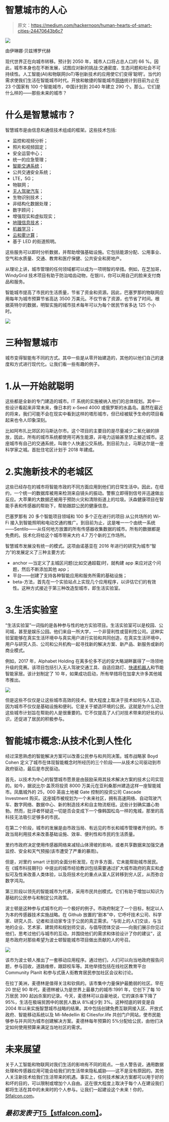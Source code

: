 # 智慧城市的人心

> 原文：<https://medium.com/hackernoon/human-hearts-of-smart-cities-24470643b6c7>

![](img/400d2af95c62a3941fefd4c0b6372fb3.png)

由伊琳娜·贝兹博罗代赫

现代世界正在向城市转移。预计到 2050 年，城市人口将占总人口的 66 %。因此，城市本身也在不断发展，试图应对新的挑战:交通密度、生态问题和社会不可持续性。人工智能(AI)和物联网(IoT)等创新技术的应用使它们变得‘聪明’。当代的需求使我们生活在智能城市时代。开放和敏捷的智能城市[网络](https://hackernoon.com/tagged/network)统计到目前为止在 23 个国家有 100 个智能城市，中国计划到 2040 年建立 290 个。那么，它们是什么样的——那些未来的城市？

# 什么是智慧城市？

智慧城市是由信息和通信技术组成的框架。这些技术包括:

*   监控和视频分析；
*   照片和视频固定；
*   安全运营中心；
*   统一的应急管理；
*   [智能交通系统](https://stfalcon.com/en/blog/post/transportation-industry-trends)；
*   公共交通安全系统；
*   LTE，5G；
*   物联网；
*   [无人驾驶汽车](https://stfalcon.com/en/blog/post/transportation-industry-trends)；
*   生物识别技术；
*   非结构化数据处理；
*   数字顾问；
*   增强现实和虚拟现实；
*   [地理信息技术](https://stfalcon.com/en/blog/post/digitization-of-freight-transportation)；
*   [机器学习](https://stfalcon.com/en/blog/post/deep-learning-benefits-and-challenges)；
*   [云和雾计算](https://stfalcon.com/en/blog/post/women-in-IT)；
*   基于 LED 的街道照明。

这些服务可以即时分析数据，并帮助增强基础设施。它包括能源分配、公用事业、空气和水质量、交通、教育和医疗保健、公共安全和房地产。

从理论上讲，城市管理的任何领域都可以成为一项明智的举措。例如，在芝加哥，WindyGrid 技术项目有助于防治啮齿动物，在银川，你可以用自己的脸来支付商品和服务。

智能城市提高了市民的生活质量，节省了资金和资源。因此，巴塞罗那的物联网应用每年为城市预算节省高达 3500 万美元。不仅节省了资源，也节省了时间。根据英特尔的数据，明智实施的城市技术每年可以为每个居民节省多达 125 个小时。

![](img/98cf63d3d620800f3db2b72ac0e40a3d.png)

# 三种智慧城市

城市变得智能有不同的方式。其中一些是从零开始建造的，其他的以他们自己的速度和方式进行现代化。让我们看一些有趣的例子。

# 1.从一开始就聪明

这些都是全新的专门建造的城市。IT 系统的实施被纳入他们的总体规划。其中一些设计看起来非常未来，像日本的 x-Seed 4000 或俄罗斯的水晶岛。虽然在最近的将来，我们可能不会在现实中看到这样的塔形城市，但已经被赋予生命的项目看起来也令人印象深刻。

比如阿布扎比郊区的马斯达尔市。这个项目的主要目的是尽量减少二氧化碳的排放，因此，所有的城市系统都使用可再生能源，非电力运输甚至禁止接近城市。这座城市有自己的交通系统，叫做个人快速公交系统。到目前为止，马斯达尔是一座科学家之城。首批住宅区计划于 2018 年建成。

# 2.实施新技术的老城区

这些已经存在的城市将智能市政的不同方面应用到他们的日常生活中。因此，在纽约，一个统一的数据库被用来检测来自镜头的振动。警察立即得到信号并迅速做出反应。大苹果的大数据还被用于预防火灾和清除街道上的垃圾。沃森健康项目在智能手表和传感器的帮助下，帮助跟踪公民的健康信息。

巴塞罗那有 20 多个智能项目领域和 100 多个正在进行的项目:从公共场所的 Wi-Fi 接入到智能照明和电动交通的推广。到目前为止，这是唯一一个由统一系统——Sentilo——从任何地方放置的所有传感器收集数据的城市。所有的数据都是免费的。技术化将给这个城市带来大约 4.7 万个新的工作场所。

智慧城市发展没有统一的模式。这项由诺基亚在 2016 年进行的研究为城市“智力”的发展定义了三种主要方式:

*   anchor —当定义了主城区问题(比如交通超载)时，就构建 app 来应对这个问题，然后不断添加其他 app；
*   平台——创建了支持各种智能应用和服务所需的基础设施；
*   beta-方法，首先在一个实验站点上实现几个应用程序，以评估它们的有效性。这种方式接近于第三种改造型城市，即生活实验室。

# 3.生活实验室

“生活实验室”一词指的是各种参与性的地方实验项目。生活实验室可以是校园、公司城，甚至是娱乐公园。他们来自一所大学，一个非营利性或营利性公司。这种实验室能够在真实生活环境中与真实用户进行实验和共同创造，在真实生活环境中，用户与研究人员、公司和公共机构一起寻找新的解决方案、新产品、新服务或新的商业模式。

例如，2017 年，Alphabet Holding 在离多伦多不远的安大略湖畔赢得了一场领地升级的竞赛。该项目包括引入无人驾驶交通工具、自适应路灯、[快递机器人](https://stfalcon.com/en/blog/post/AI-robotics-practical-application)和节能智能家居。该计划制定了 10 年，如果成功启动，所有举措将在加拿大许多其他城市推出。

![](img/c9fd87d5c221ca859ad9a7b08b5c2573.png)

但是这些不仅仅是让这些城市高效的技术。很大程度上取决于技术如何与人互动，因为城市不仅仅是基础设施和便利。它是关于塑造环境的公民。这就是为什么记住这些城市计划旨在帮助的人是很重要的。它不仅提高了人们对技术带来的好处的认识，还促进了居民的积极参与。

# 智能城市概念:从技术化到人性化

经过深思熟虑的智能解决方案可以改善公民参与和共同决策。城市战略家 Boyd Cohen 定义了城市在体现智能概念时所经历的三个阶段——从技术公司驱动到市政府驱动，最后是市民驱动。

首先，以技术为中心的智慧城市愿景是由鼓励采用其技术解决方案的技术公司实现的。如今，据说比尔·盖茨将投资 8000 万美元在亚利桑那州建造这样一座智能城市。凤凰城外的 25，000 英亩土地被 Gate 控制的投资公司 Cascade Investment 购买。这座城市被规划为一个未来社区，拥有高速网络、自动驾驶汽车、数字网络、数据中心、新的制造技术和自主物流枢纽。这些计划确实雄心勃勃。然而，批评者怀疑这一切是否会变成下一个像韩国松岛一样的鬼城，那里的高科技无法吸引足够多的市民。

在第二个阶段，城市的发展是由市政当局、有远见的市长和城市管理者开创的。市政当局利用技术来改善基础设施、效率、便利性和市民的生活质量。

里约市政府决定使用传感器网络来减轻山体滑坡的影响，或者共享数据来加强交通监控、安全和天气预报(该市遭受了严重的暴雨)。

但是，对里约 smart 计划的全面分析发现，在许多方面，它未能帮助城市居民。在《城市科技期刊》中提出的城市经验教训包括需要通过扩大城市政府的真实和虚拟可及性来改善人类体验，以及将技术化的重点从富人区转移到穷人区，从而弥合数字鸿沟。

第三阶段以领先的智能城市为代表，采用市民共创模式。它们有助于增加以知识为基础的公民参与和制定公共政策。

波士顿是这种参与式城市化的一个极好的例子。市政府制定了一个目标，制定以人为本的传感器技术实施战略。在 Github 放置的“剧本”中，它呼吁技术公司、科学家、研究人员、记者和活动家专注于公民的真正需求。“与街上的人们交谈，与当地的企业、艺术家、建筑师和规划师交谈，与倡导团体交谈——向我们展示你见过他们，思考过他们与城市的互动，并围绕他们的需求和体验设计了你的建议”，这是市政府对那些希望为波士顿智能城市项目做出贡献的人的号召。

![](img/b9aaa753ef2a647663a52e89812159fe.png)

该市为波士顿人推出了一套移动应用程序。通过他们，人们可以向当地政府报告问题，参与回收，道路维修，跟踪校车等。其他举措包括在线社区教育平台 Community PlanIt 和参与式唐人街教育居民参加社区会议和讨论。

在拉丁美洲，麦德林是值得关注和钦佩的。该市集中力量保护最脆弱的社区。早在 20 世纪 90 年代，麦德林被认为是世界上最暴力的城市:1991 年，它创下了每 10 万居民 390 起凶杀案的记录。今天，麦德林可以自豪地说，它的谋杀率下降了 95%，生活在极端贫困中的居民人数从 8%减少到 3%。这种彻底的转变是自 2004 年以来实施智慧城市战略的结果。其中包括创建免费互联网接入区、开放式政府、智能移动系统以及 Mi-Medellin 和 Citiesfor.life 共创门户网站，使市民能够参与并共同为城市创建解决方案。麦德林每年预算的 5%分配给公民，由他们决定如何使用预算来满足当地社区的需求。

# 未来展望

关于人工智能和物联网对我们生活的影响有不同的观点。一些人警告说，通用数据处理和传感器应用可能会给我们的生活带来隐私威胁——这不是没有原因的。其他人关注新技术给我们生活带来的机遇。事实上，任何技术解决方案都可以用于好的和坏的目的，可以限制或增加个人自由。这在很大程度上取决于每个人在建设我们都将生活在其中的未来时的个人参与。让我们一起建设这个未来！你的，[Stfalcon.com](https://stfalcon.com/)。

## *最初发表于*[T5【stfalcon.com】](https://stfalcon.com/en/blog/post/smart-cities)*。*